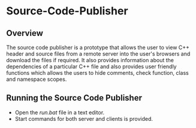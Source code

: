 # Source-Code-Publisher

## Overview
The source code publisher is a prototype that allows the user to view C++ header and source files from a remote server into the user's browsers and download the files if required. It also provides information about the dependencies of a particular C++ file and also provides user friendly functions which allows the users to hide comments, check function, class and namespace scopes.

## Running the Source Code Publisher

- Open the *run.bat* file in a text editor. 
- Start commands for both server and clients is provided.
